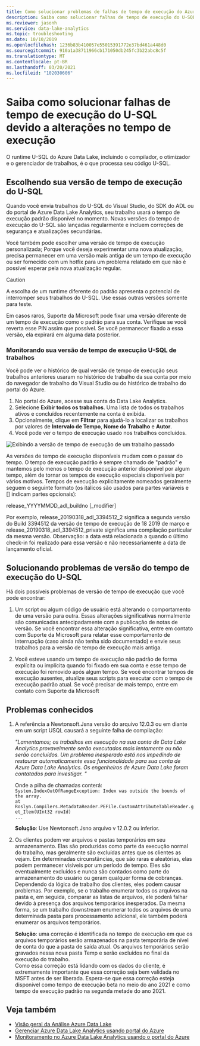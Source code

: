 ```yaml
---
title: Como solucionar problemas de falhas de tempo de execução do Azure Data Lake Analytics U-SQL
description: Saiba como solucionar falhas de tempo de execução do U-SQL.
ms.reviewer: jasonh
ms.service: data-lake-analytics
ms.topic: troubleshooting
ms.date: 10/10/2019
ms.openlocfilehash: 1236b83b410057e55015391772e37bd461a448d0
ms.sourcegitcommit: 910a1a38711966cb171050db245fc3b22abc8c5f
ms.translationtype: MT
ms.contentlocale: pt-BR
ms.lasthandoff: 03/20/2021
ms.locfileid: "102030606"
---
```

# <a name="learn-how-to-troubleshoot-u-sql-runtime-failures-due-to-runtime-changes"></a>Saiba como solucionar falhas de tempo de execução do U-SQL devido a alterações no tempo de execução

O runtime U-SQL do Azure Data Lake, incluindo o compilador, o otimizador e o gerenciador de trabalhos, é o que processa seu código U-SQL.

## <a name="choosing-your-u-sql-runtime-version"></a>Escolhendo sua versão de tempo de execução do U-SQL

Quando você envia trabalhos do U-SQL do Visual Studio, do SDK do ADL ou do portal de Azure Data Lake Analytics, seu trabalho usará o tempo de execução padrão disponível no momento. Novas versões do tempo de execução do U-SQL são lançadas regularmente e incluem correções de segurança e atualizações secundárias.

Você também pode escolher uma versão de tempo de execução personalizada; Porque você deseja experimentar uma nova atualização, precisa permanecer em uma versão mais antiga de um tempo de execução ou ser fornecido com um hotfix para um problema relatado em que não é possível esperar pela nova atualização regular.

> [!CAUTION]
> A escolha de um runtime diferente do padrão apresenta o potencial de interromper seus trabalhos do U-SQL. Use essas outras versões somente para teste.

Em casos raros, Suporte da Microsoft pode fixar uma versão diferente de um tempo de execução como o padrão para sua conta. Verifique se você reverta esse PIN assim que possível. Se você permanecer fixado a essa versão, ela expirará em alguma data posterior.

### <a name="monitoring-your-jobs-u-sql-runtime-version"></a>Monitorando sua versão de tempo de execução U-SQL de trabalhos

Você pode ver o histórico de qual versão de tempo de execução seus trabalhos anteriores usaram no histórico de trabalho da sua conta por meio do navegador de trabalho do Visual Studio ou do histórico de trabalho do portal do Azure.

1. No portal do Azure, acesse sua conta do Data Lake Analytics.
2. Selecione **Exibir todos os trabalhos**. Uma lista de todos os trabalhos ativos e concluídos recentemente na conta é exibida.
3. Opcionalmente, clique em **Filtrar** para ajudá-lo a localizar os trabalhos por valores de **Intervalo de Tempo**, **Nome do Trabalho** e **Autor**.
4. Você pode ver o tempo de execução usado nos trabalhos concluídos.

![Exibindo a versão de tempo de execução de um trabalho passado](./media/runtime-troubleshoot/prior-job-usql-runtime-version-.png)

As versões de tempo de execução disponíveis mudam com o passar do tempo. O tempo de execução padrão é sempre chamado de "padrão" e mantemos pelo menos o tempo de execução anterior disponível por algum tempo, além de tornar os tempos de execução especiais disponíveis por vários motivos. Tempos de execução explicitamente nomeados geralmente seguem o seguinte formato (os itálicos são usados para partes variáveis e [] indicam partes opcionais):

release_YYYYMMDD_adl_buildno [_modifier]

Por exemplo, release_20190318_adl_3394512_2 significa a segunda versão do Build 3394512 da versão de tempo de execução de 18 2019 de março e release_20190318_adl_3394512_private significa uma compilação particular da mesma versão. Observação: a data está relacionada a quando o último check-in foi realizado para essa versão e não necessariamente a data de lançamento oficial.


## <a name="troubleshooting-u-sql-runtime-version-issues"></a>Solucionando problemas de versão do tempo de execução do U-SQL

Há dois possíveis problemas de versão de tempo de execução que você pode encontrar:

1. Um script ou algum código de usuário está alterando o comportamento de uma versão para outra. Essas alterações significativas normalmente são comunicadas antecipadamente com a publicação de notas de versão. Se você encontrar essa alteração significativa, entre em contato com Suporte da Microsoft para relatar esse comportamento de interrupção (caso ainda não tenha sido documentado) e envie seus trabalhos para a versão de tempo de execução mais antiga.

2. Você esteve usando um tempo de execução não padrão de forma explícita ou implícita quando foi fixado em sua conta e esse tempo de execução foi removido após algum tempo. Se você encontrar tempos de execução ausentes, atualize seus scripts para executar com o tempo de execução padrão atual. Se você precisar de mais tempo, entre em contato com Suporte da Microsoft

## <a name="known-issues"></a>Problemas conhecidos

1. A referência a Newtonsoft.Jsna versão do arquivo 12.0.3 ou em diante em um script USQL causará a seguinte falha de compilação:

    *"Lamentamos; os trabalhos em execução na sua conta de Data Lake Analytics provavelmente serão executados mais lentamente ou não serão concluídos. Um problema inesperado está nos impedindo de restaurar automaticamente essa funcionalidade para sua conta de Azure Data Lake Analytics. Os engenheiros de Azure Data Lake foram contatados para investigar. "*  

    Onde a pilha de chamadas conterá:  
    `System.IndexOutOfRangeException: Index was outside the bounds of the array.`  
    `at Roslyn.Compilers.MetadataReader.PEFile.CustomAttributeTableReader.get_Item(UInt32 rowId)`  
    `...`

    **Solução**: Use Newtonsoft.Jsno arquivo v 12.0.2 ou inferior.
2. Os clientes podem ver arquivos e pastas temporários em seu armazenamento. Elas são produzidas como parte da execução normal do trabalho, mas geralmente são excluídas antes que os clientes as vejam. Em determinadas circunstâncias, que são raras e aleatórias, elas podem permanecer visíveis por um período de tempo. Eles são eventualmente excluídos e nunca são contados como parte do armazenamento do usuário ou geram qualquer forma de cobranças. Dependendo da lógica de trabalho dos clientes, eles podem causar problemas. Por exemplo, se o trabalho enumerar todos os arquivos na pasta e, em seguida, comparar as listas de arquivos, ele poderá falhar devido à presença dos arquivos temporários inesperados. Da mesma forma, se um trabalho downstream enumerar todos os arquivos de uma determinada pasta para processamento adicional, ele também poderá enumerar os arquivos temporários.  

    **Solução**: uma correção é identificada no tempo de execução em que os arquivos temporários serão armazenados na pasta temporária de nível de conta do que a pasta de saída atual. Os arquivos temporários serão gravados nessa nova pasta Temp e serão excluídos no final da execução do trabalho.  
    Como essa correção está lidando com os dados do cliente, é extremamente importante que essa correção seja bem validada no MSFT antes de ser liberada. Espera-se que essa correção esteja disponível como tempo de execução beta no meio do ano 2021 e como tempo de execução padrão na segunda metade do ano 2021. 


## <a name="see-also"></a>Veja também

- [Visão geral da Análise Azure Data Lake](data-lake-analytics-overview.md)
- [Gerenciar Azure Data Lake Analytics usando portal do Azure](data-lake-analytics-manage-use-portal.md)
- [Monitoramento no Azure Data Lake Analytics usando o portal do Azure](data-lake-analytics-monitor-and-troubleshoot-jobs-tutorial.md)
